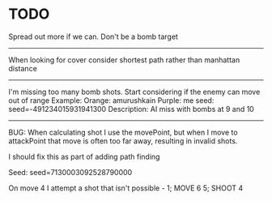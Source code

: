 # TODO

Spread out more if we can. Don't be a bomb target

---

When looking for cover consider shortest path rather than manhattan distance

--- 

I'm missing too many bomb shots. Start considering if the enemy can move out of range
	Example: 
	Orange: amurushkain
	Purple: me
    seed: seed=-491234015931941300
	Description: AI miss with bombs at 9 and 10

---

BUG: When calculating shot I use the movePoint, but when I move to attackPoint that move is often too far away, resulting in invalid shots. 

I should fix this as part of adding path finding

Seed: seed=7130003092528790000

On move 4 I attempt a shot that isn't possible - 1; MOVE 6 5; SHOOT 4